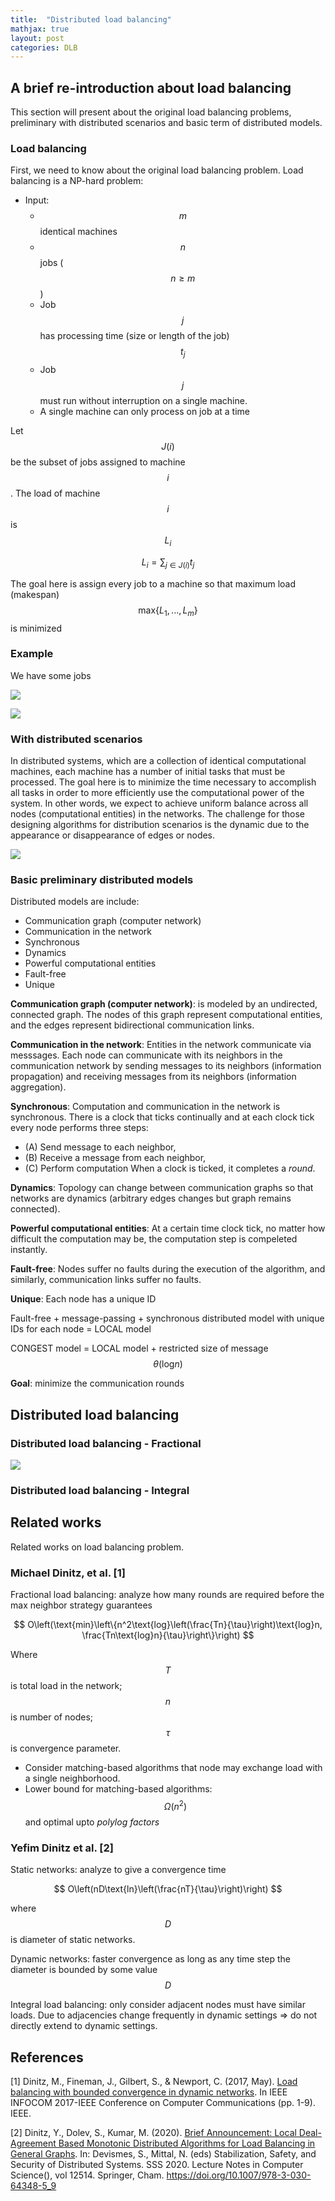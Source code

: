 ```yaml
---
title:  "Distributed load balancing"
mathjax: true
layout: post
categories: DLB
---
```


## A brief re-introduction about load balancing

This section will present about the original load balancing problems, preliminary with distributed scenarios and basic term of distributed models.

### Load balancing

First, we need to know about the original load balancing problem. Load balancing is a NP-hard problem:
- Input:
    - $$m$$  identical machines
    - $$n$$ jobs ($$n \geq m$$)
    - Job $$j$$ has processing time (size or length of the job) $$t_j$$
    - Job $$j$$ must run without interruption on a single machine.
    - A single machine can only process on job at a time

Let $$J(i)$$ be the subset of jobs assigned to machine $$i$$. The load of machine $$i$$ is $$L_i$$

$$
L_i = \sum_{j \in J(i)}t_j
$$

The goal here is assign every job to a machine so that maximum load (makespan) $$\text{max}\{L_1, ..., L_m\}$$ is minimized

### Example

We have some jobs

![](../assets/figures/posts/dlb/jobs.png)

![](../assets/figures/posts/dlb/load_balancing.png)


### With distributed scenarios

In distributed systems, which are a collection of identical computational machines, each machine has a number of initial tasks that must be processed. The goal here is to minimize the time necessary to accomplish all tasks in order to more efficiently use the computational power of the system. In other words, we expect to achieve uniform balance across all nodes (computational entities) in the networks. The challenge for those designing algorithms for distribution scenarios is the dynamic due to the appearance or disappearance of edges or nodes.

![](../assets/figures/posts/dlb/dynamic_graph.gif)

### Basic preliminary distributed models

Distributed models are include:
- Communication graph (computer network)
- Communication in the network
- Synchronous
- Dynamics
- Powerful computational entities
- Fault-free
- Unique

**Communication graph (computer network)**: is modeled by an undirected, connected graph. The nodes of this graph represent computational entities, and the edges represent bidirectional communication links.

**Communication in the network**: Entities in the network communicate via messsages. Each node can communicate with its neighbors in the communication network by sending messages to its neighbors (information propagation) and receiving messages from its neighbors (information aggregation).

**Synchronous**: Computation and communication in the network is synchronous. There is a clock that ticks continually and at each clock tick every node performs three steps:
- (A) Send message to each neighbor,
- (B) Receive a message from each neighbor,
- (C) Perform computation
When a clock is ticked, it completes a *round*.

**Dynamics**: Topology can change between communication graphs so that networks are dynamics (arbitrary edges changes but graph remains connected).

**Powerful computational entities**: At a certain time clock tick, no matter how difficult the computation may be, the computation step is compeleted instantly.

**Fault-free**: Nodes suffer no faults during the execution of the algorithm, and similarly, communication links suffer no faults.

**Unique**: Each node has a unique ID


Fault-free + message-passing + synchronous distributed model with unique IDs for each node = LOCAL model

CONGEST model = LOCAL model +  restricted size of message $$\theta(\text{log}n)$$

**Goal**: minimize the communication rounds

## Distributed load balancing


### Distributed load balancing - Fractional


![](../assets/figures/posts/dlb/dlb_fractional.gif)


### Distributed load balancing - Integral


## Related works

Related works on load balancing problem.

### Michael Dinitz, et al. [1]

Fractional load balancing: analyze how many rounds are required before the max neighbor strategy guarantees

$$
O\left(\text{min}\left\{n^2\text{log}\left(\frac{Tn}{\tau}\right)\text{log}n, \frac{Tn\text{log}n}{\tau}\right\}\right)
$$

Where $$T$$ is total load in the network; $$n$$ is number of nodes; $$\tau$$ is convergence parameter.
- Consider matching-based algorithms that node may exchange load with a single neighborhood.
- Lower bound for matching-based algorithms: $$\Omega(n^2)$$ and optimal upto *polylog factors*

### Yefim Dinitz et al. [2]

Static networks: analyze to give a convergence time

$$
O\left(nD\text{ln}\left(\frac{nT}{\tau}\right)\right)
$$

where $$D$$ is diameter of static networks.

Dynamic networks: faster convergence as long as any time step the diameter is bounded by some value $$D$$

Integral load balancing: only consider adjacent nodes must have similar loads. Due to adjacencies change frequently in dynamic settings => do not directly extend to dynamic settings.


## References

[1] Dinitz, M., Fineman, J., Gilbert, S., & Newport, C. (2017, May). [Load balancing with bounded convergence in dynamic networks](https://ieeexplore.ieee.org/abstract/document/8057000/). In IEEE INFOCOM 2017-IEEE Conference on Computer Communications (pp. 1-9). IEEE.

[2] Dinitz, Y., Dolev, S., Kumar, M. (2020). [Brief Announcement: Local Deal-Agreement Based Monotonic Distributed Algorithms for Load Balancing in General Graphs](https://link.springer.com/chapter/10.1007/978-3-030-64348-5_9). In: Devismes, S., Mittal, N. (eds) Stabilization, Safety, and Security of Distributed Systems. SSS 2020. Lecture Notes in Computer Science(), vol 12514. Springer, Cham. https://doi.org/10.1007/978-3-030-64348-5_9

